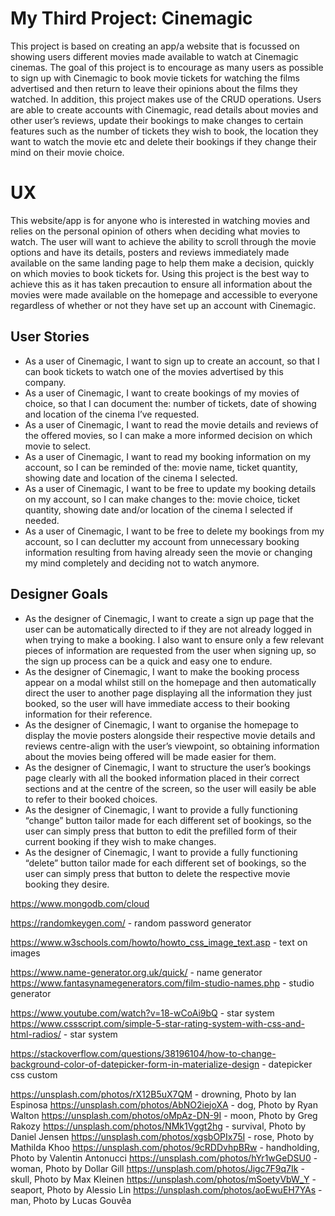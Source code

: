 # My Third Project: Cinemagic
This project is based on creating an app/a website that is focussed on showing users different movies made available to watch at Cinemagic cinemas. The goal of this project is to encourage as many users as possible to sign up with Cinemagic to book movie tickets for watching the films advertised and then return to leave their opinions about the films they watched. In addition, this project makes use of the CRUD operations. Users are able to create accounts with Cinemagic, read details about movies and other user’s reviews, update their bookings to make changes to certain features such as the number of tickets they wish to book, the location they want to watch the movie etc and delete their bookings if they change their mind on their movie choice.

# UX
This website/app is for anyone who is interested in watching movies and relies on the personal opinion of others when deciding what movies to watch. 
The user will want to achieve the ability to scroll through the movie options and have its details, posters and reviews immediately made available on the same landing page to help them make a decision, quickly on which movies to book tickets for. 
Using this project is the best way to achieve this as it has taken precaution to ensure all information about the movies were made available on the homepage and accessible to everyone regardless of whether or not they have set up an account with Cinemagic.

## User Stories 
* As a user of Cinemagic, I want to sign up to create an account, so that I can book tickets to watch one of the movies advertised by this company.
* As a user of Cinemagic, I want to create bookings of my movies of choice, so that I can document the: number of tickets, date of showing and location of the cinema I’ve requested.
* As a user of Cinemagic, I want to read the movie details and reviews of the offered movies, so I can make a more informed decision on which movie to select.
* As a user of Cinemagic, I want to read my booking information on my account, so I can be reminded of the: movie name, ticket quantity, showing date and location of the cinema I selected.
* As a user of Cinemagic, I want to be free to update my booking details on my account, so I can make changes to the: movie choice, ticket quantity, showing date and/or location of the cinema I selected if needed.
* As a user of Cinemagic, I want to be free to delete my bookings from my account, so I can declutter my account from unnecessary booking information resulting from having already seen the movie or changing my mind completely and deciding not to watch anymore.

## Designer Goals
* As the designer of Cinemagic, I want to create a sign up page that the user can be automatically directed to if they are not already logged in when trying to make a booking. I also want to ensure only a few relevant pieces of information are requested from the user when signing up, so the sign up process can be a quick and easy one to endure.
* As the designer of Cinemagic, I want to make the booking process appear on a modal whilst still on the homepage and then automatically direct the user to another page displaying all the information they just booked, so the user will have immediate access to their booking information for their reference.
* As the designer of Cinemagic, I want to organise the homepage to display the movie posters alongside their respective movie details and reviews centre-align with the user’s viewpoint, so obtaining information about the movies being offered will be made easier for them.
* As the designer of Cinemagic, I want to structure the user’s bookings page clearly with all the booked information placed in their correct sections and at the centre of the screen, so the user will easily be able to refer to their booked choices.
* As the designer of Cinemagic, I want to provide a fully functioning “change” button tailor made for each different set of bookings, so the user can simply press that button to edit the prefilled form of their current booking if they wish to make changes.
* As the designer of Cinemagic, I want to provide a fully functioning “delete” button tailor made for each different set of bookings, so the user can simply press that button to delete the respective movie booking they desire.
















https://www.mongodb.com/cloud

https://randomkeygen.com/ - random password generator

https://www.w3schools.com/howto/howto_css_image_text.asp - text on images

https://www.name-generator.org.uk/quick/ - name generator
https://www.fantasynamegenerators.com/film-studio-names.php - studio generator

https://www.youtube.com/watch?v=18-wCoAi9bQ - star system
https://www.cssscript.com/simple-5-star-rating-system-with-css-and-html-radios/ - star system

https://stackoverflow.com/questions/38196104/how-to-change-background-color-of-datepicker-form-in-materialize-design - datepicker css custom

https://unsplash.com/photos/rX12B5uX7QM - drowning, Photo by Ian Espinosa
https://unsplash.com/photos/AbNO2iejoXA - dog, Photo by Ryan Walton
https://unsplash.com/photos/oMpAz-DN-9I - moon, Photo by Greg Rakozy
https://unsplash.com/photos/NMk1Vggt2hg - survival, Photo by Daniel Jensen
https://unsplash.com/photos/xgsbOPIx75I - rose, Photo by Mathilda Khoo
https://unsplash.com/photos/9cRDDvhpBRw - handholding, Photo by Valentin Antonucci 
https://unsplash.com/photos/hYr1wGeDSU0 - woman, Photo by Dollar Gill
https://unsplash.com/photos/Jigc7F9q7Ik - skull, Photo by Max Kleinen
https://unsplash.com/photos/mSoetyVbW_Y - seaport, Photo by Alessio Lin 
https://unsplash.com/photos/aoEwuEH7YAs - man, Photo by Lucas Gouvêa
